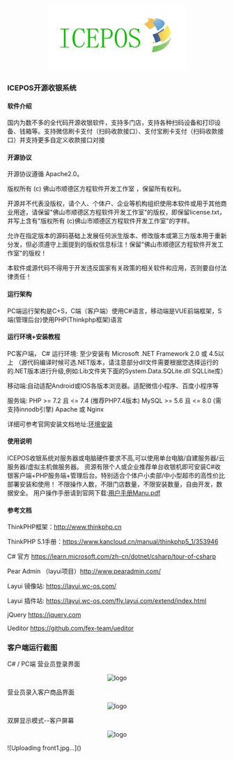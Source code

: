 <div align="center">
    <p align="center">
        <img src="/icepos.png" height="150" alt="logo"/>
    </p>
</div>

### ICEPOS开源收银系统


#### 软件介绍
国内为数不多的全代码开源收银软件，支持多门店，支持各种扫码设备和打印设备、钱箱等。支持微信刷卡支付（扫码收款接口）、支付宝刷卡支付（扫码收款接口）并支持更多自定义收款接口对接

#### 开源协议
开源协议遵循 Apache2.0。

版权所有 (c) 佛山市顺德区方程软件开发工作室 ，保留所有权利。

开源并不代表没版权，请个人、个体户、企业等机构组织使用本软件或用于其他商业用途，请保留"佛山市顺德区方程软件开发工作室"的版权，即保留license.txt，并写上含有"版权所有 (c)佛山市顺德区方程软件开发工作室"的字样。

允许在指定版本的源码基础上发展任何派生版本、修改版本或第三方版本用于重新分发，但必须遵守上面提到的版权信息标注！保留"佛山市顺德区方程软件开发工作室"的版权！

本软件或源代码不得用于开发违反国家有关政策的相关软件和应用，否则要自付法律责任！


#### 运行架构
PC端运行架构是C+S，C端（客户端）使用C#语言，移动端是VUE前端框架，S端(管理后台)使用PHP(Thinkphp框架)语言


#### 运行环境+安装教程

PC客户端， C# 运行环境: 至少安装有 Microsoft .NET Framework 2.0 或 4.5以上
（源代码编译时候可选.NET版本，请注意部分dll文件需要根据您选择运行的的.NET版本进行升级,例如:Lib文件夹下面的System.Data.SQLite.dll  SQLLite库）

移动端:自动适配Android或IOS各版本浏览器。适配微信小程序、百度小程序等

服务端:
       PHP >= 7.2 且 <= 7.4 (推荐PHP7.4版本)
       MySQL >= 5.6 且 <= 8.0 (需支持innodb引擎)
       Apache 或 Nginx

详细可参考官网安装文档地址:[环境安装](https://doc.icepos.cn/enviorment.html)

#### 使用说明
ICEPOS收银系统对服务器或电脑硬件要求不高,可以使用单台电脑/自建服务器/云服务器/虚拟主机做服务器。
资源有限个人或企业推荐单台收银机即可安装C#收银客户端+PHP服务端+管理后台。特别适合个体户小卖部/中小型超市的高性价比部署安装和使用！
不限操作人数，不限门店数量，不限安装数量，自由开发，数据安全。
用户操作手册请到官网下载:[用户手册Manu.pdf](https://doc.icepos.cn/userdocument.html)

#### 参考文档

ThinkPHP框架：http://www.thinkphp.cn

ThinkPHP 5.1手册：https://www.kancloud.cn/manual/thinkphp5_1/353946

C# 官方 https://learn.microsoft.com/zh-cn/dotnet/csharp/tour-of-csharp

Pear Admin （layui项目）http://www.pearadmin.com/

Layui 镜像站: https://layui.wc-os.com/

Layui 插件站: https://layui.wc-os.com/fly.layui.com/extend/index.html

jQuery https://jquery.com

Ueditor https://github.com/fex-team/ueditor


### 客户端运行截图

C# / PC端 营业员登录界面
<div align="center">
    <p align="center">
        <img src="asset/login.jpg" height="auto" alt="logo"/>
    </p>
</div>

营业员录入客户商品界面
<div align="center">
    <p align="center">
        <img src="asset/front1.jpg" height="auto" alt="logo"/>
    </p>
</div>
双屏显示模式--客户屏幕
<div align="center">
    <p align="center">
        <img src="asset/front2.jpg" height="auto" alt="logo"/>
    </p>
</div>
![Uploading front1.jpg…]()
